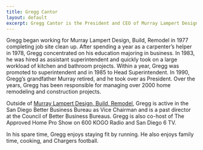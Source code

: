 ```yaml
---
title: Gregg Cantor
layout: default
excerpt: Gregg Cantor is the President and CEO of Murray Lampert Design, Build, Remodel in San Diego. Visit to learn more about Gregg and the Murray Lampert team.
---
```


Gregg began working for Murray Lampert Design, Build, Remodel in 1977 completing job site clean up. After spending a year as a carpenter’s helper in 1978, Gregg concentrated on his education majoring in business. In 1983, he was hired as assistant superintendent and quickly took on a large workload of kitchen and bathroom projects. Within a year, Gregg was promoted to superintendent and in 1985 to Head Superintendent. In 1990, Gregg’s grandfather Murray retired, and he took over as President. Over the years, Gregg has been responsible for managing over 2000 home remodeling and construction projects.

Outside of [Murray Lampert Design, Build, Remodel](/), Gregg is active in the San Diego Better Business Bureau as Vice Chairman and is a past director at the Council of Better Business Bureaus. Gregg is also co-host of The Approved Home Pro Show on 600 KOGO Radio and San Diego 6 TV.

In his spare time, Gregg enjoys staying fit by running. He also enjoys family time, cooking, and Chargers football.
